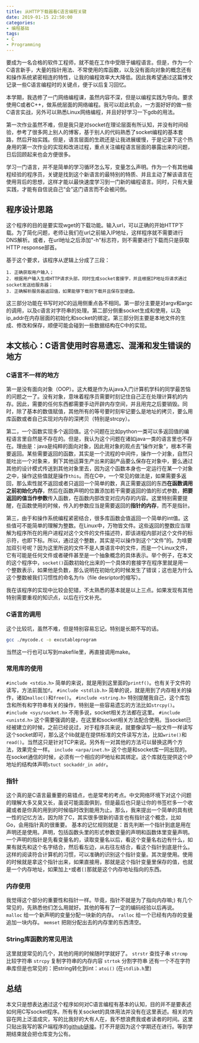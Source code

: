 ```yaml
---
title: 从HTTP下载器看C语言编程关键
date: 2019-01-15 22:50:00
categories:
- 编程基础
tags:
- C
- Programming
---
```


要成为一名合格的软件工程师，就不能在工作中受限于编程语言。但是，作为一个C语言新手，大量的指针用法、不常使用的库函数，以及没有面向对象的概念还有和操作系统紧密相连的特性，让我的编程效率大大降低。因此我希望通过这篇博文记录一些C语言编程时的关键点，便于以后复习回忆。

本学期，我选修了一门网络编程课，虽然内容不深，但是以编程实践为导向。要求使用C或者C++，做系统层面的网络编程。我可以趁此机会，一方面好好的做一些C语言实战，另外可以熟悉Linux网络编程，并且好好学习一下gdb的用法。

第一次作业虽然不难，但是我只是对socket在理论层面有所认知，并没有时间经验，参考了很多网上别人的博客，基于别人的代码熟悉了socket编程的基本套路，然后开始实践。但是，语言层面的生疏还是让我进展缓慢，于是记录下这个热身用的第一次作业的实现和改进过程，重点关注编程语言层面的暴露出来的问题，日后回顾起来也会方便很多。

学习一门语言，并不是简单的学习循环怎么写，变量怎么声明。作为一个有其他编程经验的程序员，关键是找到这个新语言的最特别的特质、并且主动了解该语言在使用背后的思想，这样才能以最快速度学习到一门新的编程语言。同时，只有大量实践，才能有自信说自己“会”这门语言而不会被问倒。

## 程序设计思路

这个程序的目的是要实现wget的下载功能。输入url，可以正确的开始HTTP下载。为了简化问题，老师让我们在url之前输入IP地址，这样程序就不需要进行DNS解析。或者，在url地址之后添加"-h"标志符，则不需要进行下载而只是获取HTTP response部首。

基于这个要求，该程序从逻辑上分成了三段：

    1. 正确获取用户输入；
    2. 根据用户输入生成HTTP请求头部，同时生成socket套接字，并且根据IP地址将请求通过socket发送给服务器；
    3. 正确解析服务器返回值，如果能够下载则下载并且保存至硬盘。

这三部分功能在书写时对C的运用侧重点各不相同。第一部分主要是对argv和argc的调用，以及c语言对字符串的处理。第二部分侧重socket生成和使用，以及ip_addr在内存层面的初始化和socket的绑定。第三部分则主要是本地文件的生成、修改和保存，顺便可能会碰到一些数据结构在C中的实现。

## 本文核心：C语言使用时容易遗忘、混淆和发生错误的地方

### C语言不一样的地方

第一是没有面向对象（OOP）。这大概是作为从java入门计算机学科的同学最苦恼的问题之一了。没有对象，意味着程序员需要时刻记住自己正在处理计算机的内存。因此，需要的任何东西都需要手动开辟内存空间，并且用完之后要销毁。同时，除了基本的数值赋值，其他所有的等号要时刻牢记要么是地址的拷贝，要么用库函数或者自己实现对内存的深拷贝（特别是strcpy）。

第二，一个函数实现多个返回值。这个问题在比如python一类可以多返回值的编程语言里自然是不存在的。但是，我认为这个问题在诸如java一类的语言里也不存在。理由是：java是纯粹的面向对象，因此用对象的观点去”操作对象“，根本不需要返回。某些需要返回的函数，其实是一个流程的中间件，操作一个对象，自然只能吐出一个对象来，剩下其他运算生产出来的副产品要么保存在对象中，要么通过其他的设计模式传送到其他对象里去，因为这个函数本身也一定运行在某一个对象之中，操作这些值就是操作`this`。而在C中，一个常见的做法是，如果需要多返回，那么索性就不返回或者只返回一个简单的数，真正需要返回的东西**在函数调用之前初始化内存**，然后在函数声明的位置添加若干需要返回的值的形式参数，**把要返回的值当作参数**传入函数，在函数内部改变对应内存的内容。这里特别需要提醒，在函数使用的时候，传入的参数应当是需要返回的**指针的内存**，而不是指针。

第三，由于和操作系统编程紧密结合，很多库函数会值返回一个简单的int值。这些值可不能简单的理解为整数。在Linux中，万物皆文件。这些返回的整数应当理解为程序所在的用户进程对这个文件的文件描述符，即该进程内部对这个文件的标示符，也即下标。所以，通过这个整数，其实是可以操作到这个“文件”的。为啥要加双引号呢？因为这里所说的文件不是人类语言中的文件，而是一个Linux文件，它有可能是任何文件或者硬件甚至是一个抽象概念的具体表示。举个例子，在本文的这个程序中，`socket()`函数初始化出来的一个具体的套接字在程序里就是用一个整数表示，如果他是负数，那么说明在初始化的时候发生了错误；这也是为什么这个整数被我们习惯性的命名为`fb`（file desriptor的缩写）。

我在该程序的实现中比较会犯错，不太熟悉的基本就是以上三点。如果发现有其他特别需要重视的知识点，以后在行文补充。

### C语言的调用

这个比较坑，虽然不难，但是特别容易忘记。特别是长期不写的话。

```bash
gcc ./mycode.c -o excutableprogram
```

当然这一行也可以写到makefile里，再直接调用make。

### 常用库的使用

`#include <stdio.h>` 简单的来说，就是用到这里面的`printf()`。也有关于文件的读写，方法前面加`f`。
  `#include <stdlib.h>` 简单的说，就是用到了内存相关的操作，诸如`malloc()`和`free()`。
  `#include <string.h>` 特别提醒我自己，这个库包含和所有和字符串有关的操作，特别是一些容易遗忘的方法比如`strcpy()`。
  `#include <sys/socket.h>` 不用多说，socket相关方法都在这里。
  `#include <unistd.h>` 这个需要强调的是，在这里和socket相关方法配合使用。当socket已经被建立的时候，之前已经说过，对于程序员来说，就要像读写一般文件一样读写这个socket即可，那么这个lib就是在提供标准的文件读写方法，比如`write()`和`read()`。当然这只是针对TCP来说。另外有一对其他的方法可以替换这两个方法，效果完全一样。
  `include <arpa/inet.h>` 这个也是和socket库一同出现的。在socket通信的时候，必须有一个相应的IP地址和其绑定。这个库就在提供这个IP地址的结构体声明`stuct sockaddr_in addr`。

### 指针

这个真的是C语言最重要的易错点，也是常考的考点。中文网络环境下对这个问题的理解大多又臭又长，虽说可能面面俱到，但是最后也只是让你的书签栏多一个收藏或者是你真的用到的时候临时改到能用为止。那么，我来提出一个简单的具有统一性的记忆方法，因为除了C，其实很多很新的语言也有指针这个概念，比如Go，会用指针真的很重要。
基本的记忆规则就是：首先判断一个指针到底是用在声明还是使用。声明，包括函数头里的形式参数变量的声明和函数体里变量声明。一个声明的指针是先看变量名的，读取变量名以后，看这个变量名右边有什么，如果有就先和这个名字结合，然后看左边，从右往左结合，看这个指针到底是什么。这样的阅读符合计算机的习惯，可以准确的识别这个指针变量。其次是使用。使用的时候就是拿这个指针出来，如果直接用，那就是这个指针变量里保存的值，也就是一个内存地址，如果加上`*`或者`[]`那就是这个内存地址指向的东西。

### 内存使用

我觉得这个部分的重要性和指针一样。毕竟，指针不就是为了指向内存嘛;)
有几个常见的，先熟悉他们怎么用就好。其他的等有了一定的编码经验以后再说。
  `malloc` 给一个新声明的变量分配一块新的内存。
  `ralloc` 给一个已经有内存的变量追加一块内存。
  `memset` 把刚分配出去的内存里的东西清空。

### String库函数的常见用法

这里就提常见的几个，其他的用的时候随时学就好了。
  `strstr` 查找子串
  `strcmp` 比较字符串
  `strcpy` 复制字符串的内存内容
  `strtok` 分割字符串
  还有一个不在字符串库但是也常见的：把string转化到int：`atoi()` (在`stdlib.h`里)

## 总结

本文只是想表达通过这个程序如何对C语言编程有基本的认知，目的并不是要表述如何用C写socket程序。所有有关socket的具体用法并没有在这里表述。相关的内容在网上泛滥成灾，写的比我好的大有人在，我不想浪费我或者读者的时间。这里只贴出我写的客户端程序的[github链接](https://github.com/changsheng-liu/CMPE156_NetworkProgramming)。打不开是因为这个学期还在进行。等到学期结束就会把仓库变为公有。